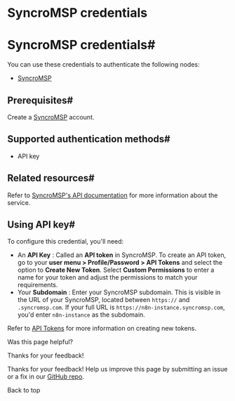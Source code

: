 # SyncroMSP credentials

[ ](https://github.com/n8n-io/n8n-docs/edit/main/docs/integrations/builtin/credentials/syncromsp.md "Edit this page")

# SyncroMSP credentials#

You can use these credentials to authenticate the following nodes:

  * [SyncroMSP](../../app-nodes/n8n-nodes-base.syncromsp/)



## Prerequisites#

Create a [SyncroMSP](https://syncromsp.com/) account.

## Supported authentication methods#

  * API key



## Related resources#

Refer to [SyncroMSP's API documentation](https://api-docs.syncromsp.com/) for more information about the service.

## Using API key#

To configure this credential, you'll need:

  * An **API Key** : Called an **API token** in SyncroMSP. To create an API token, go to your **user menu > Profile/Password > API Tokens** and select the option to **Create New Token**. Select **Custom Permissions** to enter a name for your token and adjust the permissions to match your requirements.
  * Your **Subdomain** : Enter your SyncroMSP subdomain. This is visible in the URL of your SyncroMSP, located between `https://` and `.syncromsp.com`. If your full URL is `https://n8n-instance.syncromsp.com`, you'd enter `n8n-instance` as the subdomain.



Refer to [API Tokens](https://community.syncromsp.com/t/api-tokens/2297) for more information on creating new tokens.

Was this page helpful? 

Thanks for your feedback! 

Thanks for your feedback! Help us improve this page by submitting an issue or a fix in our [GitHub repo](https://github.com/n8n-io/n8n-docs). 

Back to top 
